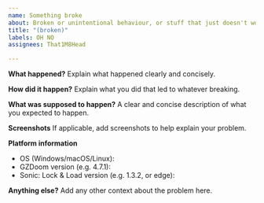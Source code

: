 ```yaml
---
name: Something broke
about: Broken or unintentional behaviour, or stuff that just doesn't work at all
title: "(broken)"
labels: OH NO
assignees: That1M8Head

---
```


**What happened?**
Explain what happened clearly and concisely.

**How did it happen?**
Explain what you did that led to whatever breaking.

**What was supposed to happen?**
A clear and concise description of what you expected to happen.

**Screenshots**
If applicable, add screenshots to help explain your problem.

**Platform information**
 - OS (Windows/macOS/Linux): 
 - GZDoom version (e.g. 4.7.1): 
 - Sonic: Lock & Load version (e.g. 1.3.2, or edge): 

**Anything else?**
Add any other context about the problem here.
